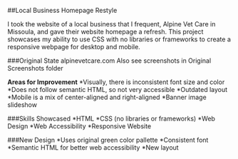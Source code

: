 ##Local Business Homepage Restyle

I took the website of a local business that I frequent, Alpine Vet Care in Missoula, and gave their website homepage a refresh.
This project showcases my ability to use CSS with no libraries or frameworks to create a responsive webpage for desktop and mobile. 

###Original State
alpinevetcare.com
Also see screenshots in Original Screenshots folder

**Areas for Improvement**
*Visually, there is inconsistent font size and color
*Does not follow semantic HTML, so not very accessible
*Outdated layout
*Mobile is a mix of center-aligned and right-aligned
*Banner image slideshow

###Skills Showcased
*HTML
*CSS (no libraries or frameworks)
*Web Design
*Web Accessibility
*Responsive Website

###New Design
*Uses original green color pallette
*Consistent font
*Semantic HTML for better web accessibility
*New layout
